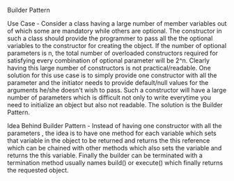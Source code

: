 
Builder Pattern

Use Case - Consider a class having a large number of member variables out of which some are mandatory while others are optional. The constructor in such a class should provide the programmer to pass all the the optional variables to the constructor for creating the object. If the number of optional parameters is n, the total number of overloaded constructors required for satisfying every combination of optional parameter will be 2^n. Clearly having this large number of constructors is not practical/readable. One solution for this use case is to simply provide one constructor with all the parameter and the initiator needs to provide default/null values for the arguments he/she doesn't wish to pass. Such a constructor will have a large number of parameters which is difficult not only to write everytime you need to initialize an object but also not readable. The solution is the Builder Pattern.

Idea Behind Builder Pattern - Instead of having one constructor with all the parameters , the idea is to have one method for each variable which sets that variable in the object to be returned and returns the this reference which can be chained with other methods which also sets the variable and returns the this variable. Finally the builder can be terminated with a termination method usually names build() or execute() which finally returns the requested object.
